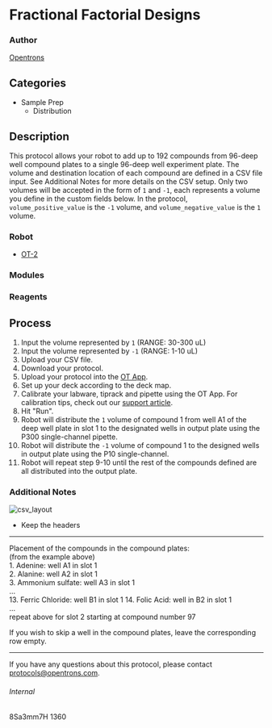 # Fractional Factorial Designs

### Author
[Opentrons](http://www.opentrons.com/)

## Categories
* Sample Prep
    * Distribution

## Description
This protocol allows your robot to add up to 192 compounds from 96-deep well compound plates to a single 96-deep well experiment plate. The volume and destination location of each compound are defined in a CSV file input. See Additional Notes for more details on the CSV setup. Only two volumes will be accepted in the form of `1` and `-1`, each represents a volume you define in the custom fields below. In the protocol, `volume_positive_value` is the `-1` volume, and `volume_negative_value` is the `1` volume.

### Robot
* [OT-2](https://opentrons.com/ot-2)

### Modules

### Reagents

## Process
1. Input the volume represented by `1` (RANGE: 30-300 uL)
2. Input the volume represented by `-1` (RANGE: 1-10 uL)
3. Upload your CSV file.
4. Download your protocol.
5. Upload your protocol into the [OT App](https://opentrons.com/ot-app).
6. Set up your deck according to the deck map.
7. Calibrate your labware, tiprack and pipette using the OT App. For calibration tips, check out our [support article](https://support.opentrons.com/ot-2/getting-started-software-setup/deck-calibration).
8. Hit "Run".
9. Robot will distribute the `1` volume of compound 1 from well A1 of the deep well plate in slot 1 to the designated wells in output plate using the P300 single-channel pipette.
10. Robot will distribute the `-1` volume of compound 1 to the designed wells in output plate using the P10 single-channel.
11. Robot will repeat step 9-10 until the rest of the compounds defined are all distributed into the output plate.

### Additional Notes
![csv_layout](https://s3.amazonaws.com/opentrons-protocol-library-website/custom-README-images/1360-dtu-biosustain/csv_example.png)

* Keep the headers

---

Placement of the compounds in the compound plates:  
(from the example above)    
1\. Adenine: well A1 in slot 1  
2\. Alanine: well A2 in slot 1  
3\. Ammonium sulfate: well A3 in slot 1     
...     
13\. Ferric Chloride: well B1 in slot 1
14\. Folic Acid: well in B2 in slot 1   
...     
repeat above for slot 2 starting at compound number 97

If you wish to skip a well in the compound plates, leave the corresponding row empty.

---

If you have any questions about this protocol, please contact protocols@opentrons.com.

###### Internal
8Sa3mm7H
1360
